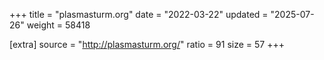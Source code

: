 +++
title = "plasmasturm.org"
date = "2022-03-22"
updated = "2025-07-26"
weight = 58418

[extra]
source = "http://plasmasturm.org/"
ratio = 91
size = 57
+++
